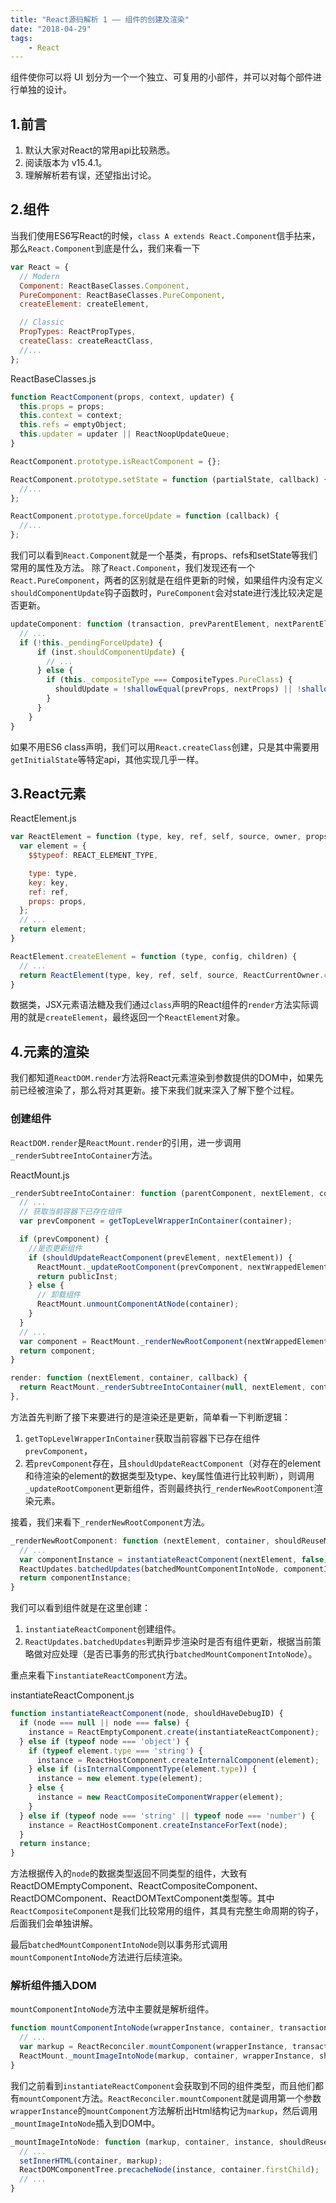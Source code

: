 ```yaml
---
title: "React源码解析 1 —— 组件的创建及渲染"
date: "2018-04-29"
tags: 
    - React
---
```


组件使你可以将 UI 划分为一个一个独立、可复用的小部件，并可以对每个部件进行单独的设计。

<!-- excerpt_end -->

## 1.前言
1. 默认大家对React的常用api比较熟悉。
2. 阅读版本为 v15.4.1。
3. 理解解析若有误，还望指出讨论。

## 2.组件

当我们使用ES6写React的时候，`class A extends React.Component`信手拈来，那么`React.Component`到底是什么，我们来看一下

```javascript
var React = {
  // Modern
  Component: ReactBaseClasses.Component,
  PureComponent: ReactBaseClasses.PureComponent,
  createElement: createElement,

  // Classic
  PropTypes: ReactPropTypes,
  createClass: createReactClass,
  //...
};
```

ReactBaseClasses.js
```javascript
function ReactComponent(props, context, updater) {
  this.props = props;
  this.context = context;
  this.refs = emptyObject;
  this.updater = updater || ReactNoopUpdateQueue;
}

ReactComponent.prototype.isReactComponent = {};

ReactComponent.prototype.setState = function (partialState, callback) {
  //...
};

ReactComponent.prototype.forceUpdate = function (callback) {
  //...
};
```

我们可以看到`React.Component`就是一个基类，有props、refs和setState等我们常用的属性及方法。
除了`React.Component`，我们发现还有一个`React.PureComponent`，两者的区别就是在组件更新的时候，如果组件内没有定义`shouldComponentUpdate`钩子函数时，`PureComponent`会对state进行浅比较决定是否更新。

```javascript
updateComponent: function (transaction, prevParentElement, nextParentElement, prevUnmaskedContext, nextUnmaskedContext) {
  // ...
  if (!this._pendingForceUpdate) {
      if (inst.shouldComponentUpdate) {
        // ...
      } else {
        if (this._compositeType === CompositeTypes.PureClass) {
          shouldUpdate = !shallowEqual(prevProps, nextProps) || !shallowEqual(inst.state, nextState);
        }
      }
    }
}
```

如果不用ES6 class声明，我们可以用`React.createClass`创建，只是其中需要用`getInitialState`等特定api，其他实现几乎一样。

## 3.React元素

ReactElement.js
```javascript
var ReactElement = function (type, key, ref, self, source, owner, props) {
  var element = {
    $$typeof: REACT_ELEMENT_TYPE,

    type: type,
    key: key,
    ref: ref,
    props: props,
  };
  // ...
  return element;
}

ReactElement.createElement = function (type, config, children) {
  // ...
  return ReactElement(type, key, ref, self, source, ReactCurrentOwner.current, props);
}
```

数据类，JSX元素语法糖及我们通过`class`声明的React组件的`render`方法实际调用的就是`createElement`，最终返回一个`ReactElement`对象。

## 4.元素的渲染

我们都知道`ReactDOM.render`方法将React元素渲染到参数提供的DOM中，如果先前已经被渲染了，那么将对其更新。接下来我们就来深入了解下整个过程。

### 创建组件
`ReactDOM.render`是`ReactMount.render`的引用，进一步调用`_renderSubtreeIntoContainer`方法。

ReactMount.js
```javascript
_renderSubtreeIntoContainer: function (parentComponent, nextElement, container, callback) {
  // ...
  // 获取当前容器下已存在组件
  var prevComponent = getTopLevelWrapperInContainer(container);

  if (prevComponent) {
    //是否更新组件
    if (shouldUpdateReactComponent(prevElement, nextElement)) {
      ReactMount._updateRootComponent(prevComponent, nextWrappedElement, nextContext, container, updatedCallback);
      return publicInst;
    } else {
      // 卸载组件
      ReactMount.unmountComponentAtNode(container);
    }
  }
  // ...
  var component = ReactMount._renderNewRootComponent(nextWrappedElement, container, shouldReuseMarkup, nextContext)._renderedComponent.getPublicInstance();
  return component;
}

render: function (nextElement, container, callback) {
  return ReactMount._renderSubtreeIntoContainer(null, nextElement, container, callback);
},
```

方法首先判断了接下来要进行的是渲染还是更新，简单看一下判断逻辑：
1. `getTopLevelWrapperInContainer`获取当前容器下已存在组件`prevComponent`，
2. 若`prevComponent`存在，且`shouldUpdateReactComponent`（对存在的element和待渲染的element的数据类型及type、key属性值进行比较判断），则调用`_updateRootComponent`更新组件，否则最终执行`_renderNewRootComponent`渲染元素。

接着，我们来看下`_renderNewRootComponent`方法。  

```javascript
_renderNewRootComponent: function (nextElement, container, shouldReuseMarkup, context) {
  // ...
  var componentInstance = instantiateReactComponent(nextElement, false);
  ReactUpdates.batchedUpdates(batchedMountComponentIntoNode, componentInstance, container, shouldReuseMarkup, context);
  return componentInstance;
}
```

我们可以看到组件就是在这里创建：
1. `instantiateReactComponent`创建组件。
2. `ReactUpdates.batchedUpdates`判断异步渲染时是否有组件更新，根据当前策略做对应处理（是否已事务的形式执行`batchedMountComponentIntoNode`）。

重点来看下`instantiateReactComponent`方法。

instantiateReactComponent.js
```javascript
function instantiateReactComponent(node, shouldHaveDebugID) {
  if (node === null || node === false) {
    instance = ReactEmptyComponent.create(instantiateReactComponent);
  } else if (typeof node === 'object') {
    if (typeof element.type === 'string') {
      instance = ReactHostComponent.createInternalComponent(element);
    } else if (isInternalComponentType(element.type)) {
      instance = new element.type(element);
    } else {
      instance = new ReactCompositeComponentWrapper(element);
    }
  } else if (typeof node === 'string' || typeof node === 'number') {
    instance = ReactHostComponent.createInstanceForText(node);
  }
  return instance;
}
```

方法根据传入的`node`的数据类型返回不同类型的组件，大致有ReactDOMEmptyComponent、ReactCompositeComponent、ReactDOMComponent、ReactDOMTextComponent类型等。其中`ReactCompositeComponent`是我们比较常用的组件，其具有完整生命周期的钩子，后面我们会单独讲解。

最后`batchedMountComponentIntoNode`则以事务形式调用`mountComponentIntoNode`方法进行后续渲染。

### 解析组件插入DOM

`mountComponentIntoNode`方法中主要就是解析组件。

```javascript
function mountComponentIntoNode(wrapperInstance, container, transaction, shouldReuseMarkup, context) {
  // ...
  var markup = ReactReconciler.mountComponent(wrapperInstance, transaction, null, ReactDOMContainerInfo(wrapperInstance, container), context, 0);
  ReactMount._mountImageIntoNode(markup, container, wrapperInstance, shouldReuseMarkup, transaction);
}
```

我们之前看到`instantiateReactComponent`会获取到不同的组件类型，而且他们都有`mountComponent`方法。`ReactReconciler.mountComponent`就是调用第一个参数`wrapperInstance`的`mountComponent`方法解析出Html结构记为`markup`，然后调用`_mountImageIntoNode`插入到DOM中。

```javascript
_mountImageIntoNode: function (markup, container, instance, shouldReuseMarkup, transaction) {
  // ...
  setInnerHTML(container, markup);
  ReactDOMComponentTree.precacheNode(instance, container.firstChild);
  // ...
}
```

